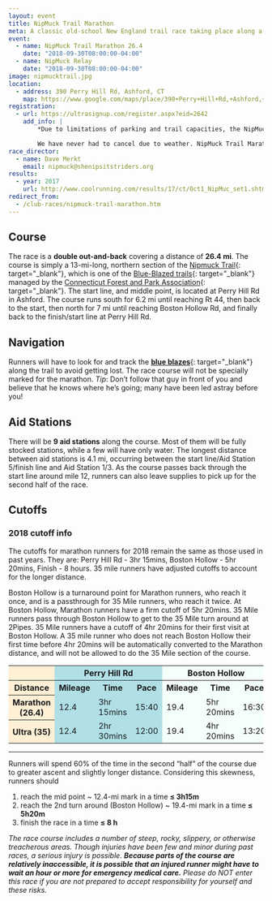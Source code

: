 ```yaml
---
layout: event
title: NipMuck Trail Marathon
meta: A classic old-school New England trail race taking place along a northern section of the Nipmuck Trail, consisting of a 26.4 mile 'marathon' and Marathon Relay
event: 
  - name: NipMuck Trail Marathon 26.4
    date: "2018-09-30T08:00:00-04:00"
  - name: NipMuck Relay
    date: "2018-09-30T08:00:00-04:00"
image: nipmucktrail.jpg
location:
  - address: 390 Perry Hill Rd, Ashford, CT
    map: https://www.google.com/maps/place/390+Perry+Hill+Rd,+Ashford,+CT+06278/@41.879564,-72.1964925,17z/data=!3m1!4b1!4m2!3m1!1s0x89e68ee53e2e06d9:0xfb65c2ad57530606?hl=en
registration:
  - url: https://ultrasignup.com/register.aspx?eid=2642
    add_info: |
        *Due to limitations of parking and trail capacities, the NipMuck Trail Marathon is capped at 180 runners. **There is no race-day registration.***

        We have never had to cancel due to weather. NipMuck Trail Marathon and Relay maintain a no-refunds policy, regardless of reason or fault.
race_director:
  - name: Dave Merkt
    email: nipmuck@shenipsitstriders.org
results: 
  - year: 2017
    url: http://www.coolrunning.com/results/17/ct/Oct1_NipMuc_set1.shtml
redirect_from:
  - /club-races/nipmuck-trail-marathon.htm
---
```


## Course

The race is a **double out-and-back** covering a distance of **26.4 mi**. The course is simply a 13-mi-long, northern section of the [Nipmuck Trail](http://en.wikipedia.org/wiki/Nipmuck_Trail){: target="_blank"}, which is one of the [Blue-Blazed trails](http://en.wikipedia.org/wiki/Blue-Blazed_Trails){: target="_blank"} managed by the [Connecticut Forest and Park Association](http://www.ctwoodlands.org/){: target="_blank"}. The start line, and middle point, is located at Perry Hill Rd in Ashford. The course runs south for 6.2 mi until reaching Rt 44, then back to the start, then north for 7 mi until reaching Boston Hollow Rd, and finally back to the finish/start line at Perry Hill Rd.

## Navigation

Runners will have to look for and track the [**blue blazes**](http://en.wikipedia.org/wiki/Blue-Blazed_Trails#Blue_Trail_.22Blazing.22.2C_Signage_and_other_Markers){: target="_blank"} along the trail to avoid getting lost. The race course will not be specially marked for the marathon. *Tip*: Don’t follow that guy in front of you and believe that he knows where he’s going; many have been led astray before you!

## Aid Stations

There will be **9 aid stations** along the course. Most of them will be fully stocked stations, while a few will have only water. The longest distance between aid stations is 4.1 mi, occurring between the start line/Aid Station 5/finish line and Aid Station 1/3. As the course passes back through the start line around mile 12, runners can also leave supplies to pick up for the second half of the race.

## Cutoffs

### 2018 cutoff info

The cutoffs for marathon runners for 2018 remain the same as those used in past years. They are: Perry Hill Rd - 3hr 15mins, Boston Hollow - 5hr 20mins, Finish - 8 hours. 35 mile runners have adjusted cutoffs to account for the longer distance.

Boston Hollow is a turnaround point for Marathon runners, who reach it once, and is a passthrough for 35 Mile runners, who reach it twice. At Boston Hollow, Marathon runners have a firm cutoff of 5hr 20mins. 35 Mile runners pass through Boston Hollow to get to the 35 Mile turn around at 2Pipes. 35 Mile runners have a cutoff of 4hr 20mins for their first visit at Boston Hollow. A 35 mile runner who does not reach Boston Hollow their first time before 4hr 20mins will be automatically converted to the Marathon distance, and will not be allowed to do the 35 Mile section of the course.

<table><colgroup><col style="background-color:PapayaWhip;"><col span="3" style="background-color:PowderBlue;"><col span="3" style="background-color:MintCream;"><col span="3" style="background-color:PowderBlue;"><col span="3" style="background-color:MintCream;"></colgroup><thead><tr><th></th><th colspan="3">Perry Hill Rd</th><th colspan="3">Boston Hollow</th><th colspan="3">Finish</th></tr></thead><tbody><tr><th>Distance</th><th>Mileage</th><th>Time</th><th>Pace</th><th>Mileage</th><th>Time</th><th>Pace</th><th>Mileage</th><th>Time</th><th>Pace</th></tr><tr><th>Marathon (26.4)</th><td>12.4</td><td>3hr 15mins</td><td>15:40</td><td>19.4</td><td>5hr 20mins</td><td>16:30</td><td>26.4</td><td>8 hours</td><td>18:10</td></tr><tr><th>Ultra (35)</th><td>12.4</td><td>2hr 30mins</td><td>12:00</td><td>19.4</td><td>4hr 20mins</td><td>13:20</td><td>35</td><td>8 hours</td><td>13:40</td></tr></tbody></table>

---

Runners will spend 60% of the time in the second “half” of the course due to greater ascent and slightly longer distance. Considering this skewness, runners should

1. reach the mid point ~ 12.4-mi mark in a time **≤ 3h15m**
2. reach the 2nd turn around (Boston Hollow) ~ 19.4-mi mark in a time **≤ 5h20m**
3. finish the race in a time **≤ 8 h**

*The race course includes a number of steep, rocky, slippery, or otherwise treacherous areas. Though injuries have been few and minor during past races, a serious injury is possible. **Because parts of the course are relatively inaccessible, it is possible that an injured runner might have to wait an hour or more for emergency medical care.** Please do NOT enter this race if you are not prepared to accept responsibility for yourself and these risks.*
